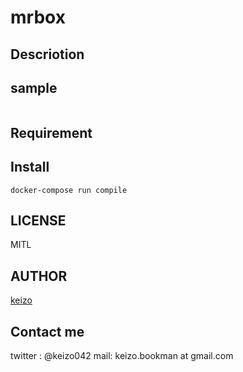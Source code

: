 mrbox
====


## Descriotion

## sample
```
```

## Requirement

## Install
```
docker-compose run compile
```

## LICENSE
MITL

## AUTHOR

[keizo](https://github.com/keizo042)


## Contact me
twitter : @keizo042
mail: keizo.bookman at gmail.com  
